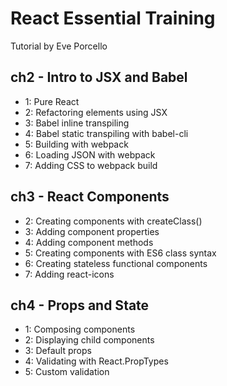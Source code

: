 # React Essential Training
Tutorial by Eve Porcello

## ch2 - Intro to JSX and Babel
  * 1: Pure React
  * 2: Refactoring elements using JSX
  * 3: Babel inline transpiling
  * 4: Babel static transpiling with babel-cli
  * 5: Building with webpack
  * 6: Loading JSON with webpack
  * 7: Adding CSS to webpack build

## ch3 - React Components
  * 2: Creating components with createClass()
  * 3: Adding component properties
  * 4: Adding component methods
  * 5: Creating components with ES6 class syntax
  * 6: Creating stateless functional components
  * 7: Adding react-icons

## ch4 - Props and State
  * 1: Composing components
  * 2: Displaying child components
  * 3: Default props
  * 4: Validating with React.PropTypes
  * 5: Custom validation
